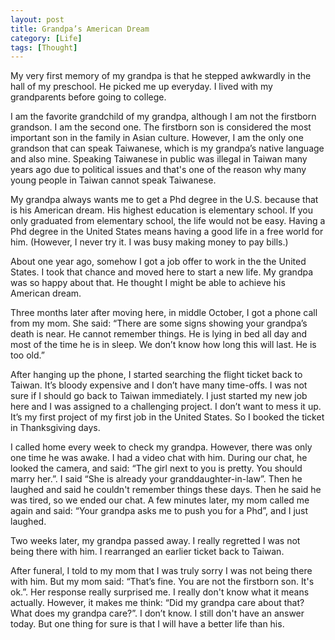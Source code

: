 ```yaml
---
layout: post
title: Grandpa’s American Dream
category: [Life]
tags: [Thought]
---
```


My very first memory of my grandpa is that he stepped awkwardly in the hall of my preschool. He picked me up everyday. I lived with my grandparents before going to college.

I am the favorite grandchild of my grandpa, although I am not the firstborn grandson. I am the second one. The firstborn son is considered the most important son in the family in Asian culture. However, I am the only one grandson that can speak Taiwanese, which is my grandpa’s native language and also mine. Speaking Taiwanese in public was illegal in Taiwan many years ago due to political issues and that's one of the reason why many young people in Taiwan cannot speak Taiwanese.

My grandpa always wants me to get a Phd degree in the U.S. because that is his American dream. His highest education is elementary school. If you only graduated from elementary school, the life would not be easy. Having a Phd degree in the United States means having a good life in a free world for him. (However, I never try it. I was busy making money to pay bills.)

About one year ago, somehow I got a job offer to work in the the United States. I took that chance and moved here to start a new life. My grandpa was so happy about that. He thought I might be able to achieve his American dream.

Three months later after moving here, in middle October, I got a phone call from my mom. She said: “There are some signs showing your grandpa’s death is near. He cannot remember things. He is lying in bed all day and most of the time he is in sleep. We don’t know how long this will last. He is too old.”

After hanging up the phone, I started searching the flight ticket back to Taiwan. It’s bloody expensive and I don’t have many time-offs. I was not sure if I should go back to Taiwan immediately. I just started my new job here and I was assigned to a challenging project. I don’t want to mess it up. It’s my first project of my first job in the United States. So I booked the ticket in Thanksgiving days.

I called home every week to check my grandpa. However, there was only one time he was awake. I had a video chat with him. During our chat, he looked the camera, and said: “The girl next to you is pretty. You should marry her.”. I said “She is already your granddaughter-in-law”. Then he laughed and said he couldn't remember things these days. Then he said he was tired, so we ended our chat. A few minutes later, my mom called me again and said: “Your grandpa asks me to push you for a Phd”, and I just laughed.

Two weeks later, my grandpa passed away. I really regretted I was not being there with him. I rearranged an earlier ticket back to Taiwan.

After funeral, I told to my mom that I was truly sorry I was not being there with him. But my mom said: “That’s fine. You are not the firstborn son. It's ok.”. Her response really surprised me. I really don't know what it means actually. However, it makes me think: “Did my grandpa care about that? What does my grandpa care?”. I don’t know. I still don't have an answer today. But one thing for sure is that I will have a better life than his.
